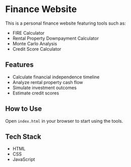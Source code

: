 # Finance Website

This is a personal finance website featuring tools such as:
- FIRE Calculator
- Rental Property Downpayment Calculator
- Monte Carlo Analysis
- Credit Score Calculator

## Features
- Calculate financial independence timeline
- Analyze rental property cash flow
- Simulate investment outcomes
- Estimate credit scores

## How to Use
Open `index.html` in your browser to start using the tools.

## Tech Stack
- HTML
- CSS
- JavaScript
